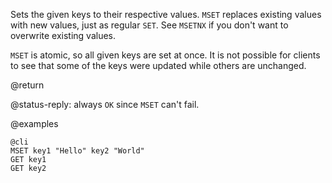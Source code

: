 Sets the given keys to their respective values. `MSET` replaces existing values
with new values, just as regular `SET`.  See `MSETNX` if you don't want to
overwrite existing values.

`MSET` is atomic, so all given keys are set at once. It is not possible for
clients to see that some of the keys were updated while others are unchanged.

@return

@status-reply: always `OK` since `MSET` can't fail.

@examples

    @cli
    MSET key1 "Hello" key2 "World"
    GET key1
    GET key2

